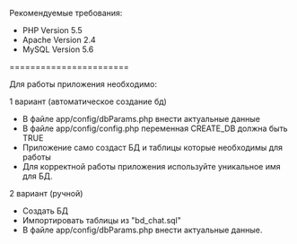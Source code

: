 Рекомендуемые требования:
 - PHP Version 5.5
 - Apache Version 2.4
 - MySQL Version 5.6
 
 =======================
 
 Для работы приложения необходимо:
 
 1 вариант (автоматическое создание бд)
 - В файле app/config/dbParams.php внести актуальные данные
 - В файле app/config/config.php переменная CREATE_DB должна быть TRUE
 - Приложение само создаст БД и таблицы которые необходимы для работы
 - Для корректной работы приложения используйте уникальное имя для БД.

 2 вариант (ручной)
 - Создать БД
 - Импортировать таблицы из "bd_chat.sql" 
 - В файле app/config/dbParams.php внести актуальные данные.